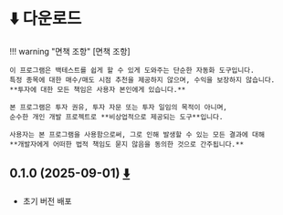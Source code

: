 # ⬇️ 다운로드

!!! warning "면책 조항"
    [면책 조항]

    이 프로그램은 백테스트를 쉽게 할 수 있게 도와주는 단순한 자동화 도구입니다.  
    특정 종목에 대한 매수/매도 시점 추천을 제공하지 않으며, 수익을 보장하지 않습니다.  
    **투자에 대한 모든 책임은 사용자 본인에게 있습니다.**

    본 프로그램은 투자 권유, 투자 자문 또는 투자 일임의 목적이 아니며,   
    순수한 개인 개발 프로젝트로 **비상업적으로 제공되는 도구**입니다.

    사용자는 본 프로그램을 사용함으로써, 그로 인해 발생할 수 있는 모든 결과에 대해  
    **개발자에게 어떠한 법적 책임도 묻지 않음을 동의한 것으로 간주됩니다.**

## 0.1.0 (2025-09-01) [⬇️](https://drive.google.com/file/d/1Oy9leMImWQ_GM5ntoRSTVHk38GvkjbPg/view?usp=sharing)
- 초기 버전 배포
